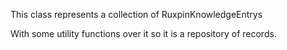 This class represents a collection of RuxpinKnowledgeEntrys

With some utility functions over it so it is a repository of records.
